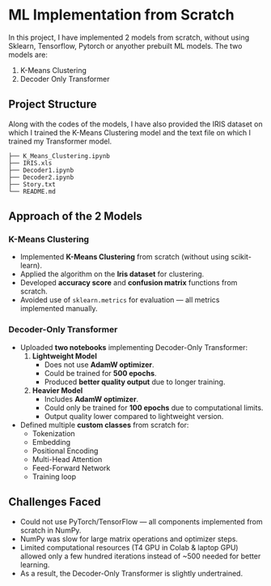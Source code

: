 
# ML Implementation from Scratch

In this project, I have implemented 2 models from scratch, without using Sklearn, Tensorflow, Pytorch or anyother prebuilt ML models. The two models are:
  1) K-Means Clustering
  2) Decoder Only Transformer


## Project Structure
Along with the codes of the models, I have also provided the IRIS dataset on which I trained the K-Means Clustering model and the text file on which I trained my Transformer model.
```
├── K_Means_Clustering.ipynb
├── IRIS.xls
├── Decoder1.ipynb
├── Decoder2.ipynb
├── Story.txt 
└── README.md
```
## Approach of the 2 Models

### K-Means Clustering
- Implemented **K-Means Clustering** from scratch (without using scikit-learn).
- Applied the algorithm on the **Iris dataset** for clustering.
- Developed **accuracy score** and **confusion matrix** functions from scratch.
- Avoided use of `sklearn.metrics` for evaluation — all metrics implemented manually.

### Decoder-Only Transformer
- Uploaded **two notebooks** implementing Decoder-Only Transformer:
  1. **Lightweight Model**
     - Does not use **AdamW optimizer**.
     - Could be trained for **500 epochs**.
     - Produced **better quality output** due to longer training.
  2. **Heavier Model**
     - Includes **AdamW optimizer**.
     - Could only be trained for **100 epochs** due to computational limits.
     - Output quality lower compared to lightweight version.
- Defined multiple **custom classes** from scratch for:
  - Tokenization
  - Embedding
  - Positional Encoding
  - Multi-Head Attention
  - Feed-Forward Network
  - Training loop
## Challenges Faced

- Could not use PyTorch/TensorFlow — all components implemented from scratch in NumPy.  
- NumPy was slow for large matrix operations and optimizer steps.  
- Limited computational resources (T4 GPU in Colab & laptop GPU) allowed only a few hundred iterations instead of ~500 needed for better learning.  
- As a result, the Decoder-Only Transformer is slightly undertrained.
